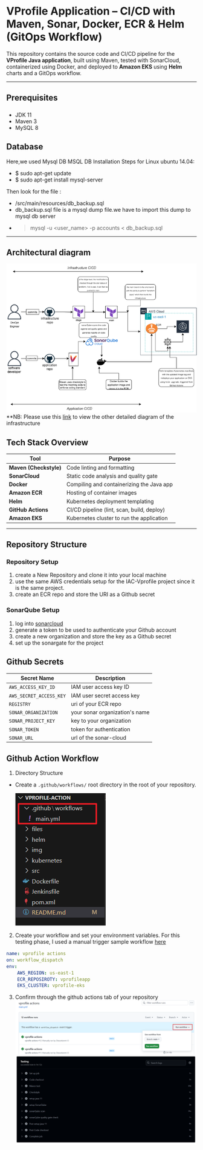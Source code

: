 #  VProfile Application – CI/CD with Maven, Sonar, Docker, ECR & Helm (GitOps Workflow)

This repository contains the source code and CI/CD pipeline for the **VProfile Java application**, built using Maven, tested with SonarCloud, containerized using Docker, and deployed to **Amazon EKS** using **Helm** charts and a GitOps workflow.

---

## Prerequisites
#####
- JDK 11
- Maven 3
- MySQL 8 


## Database
Here,we used Mysql DB 
MSQL DB Installation Steps for Linux ubuntu 14.04:
- $ sudo apt-get update
- $ sudo apt-get install mysql-server

Then look for the file :
- /src/main/resources/db_backup.sql
- db_backup.sql file is a mysql dump file.we have to import this dump to mysql db server
- > mysql -u <user_name> -p accounts < db_backup.sql

---
## Architectural diagram
![](/img/app-deploy.drawio.png)
**NB: Please use this [link](https://github.com/Olasunkanmi-O/vprofile-action/raw/main/img/architectural%20setup.png) to view the other detailed diagram of the infrastructure

##  Tech Stack Overview

| Tool                  | Purpose                                      |
|-----------------------|----------------------------------------------|
| **Maven (Checkstyle)**| Code linting and formatting              |
| **SonarCloud**        | Static code analysis and quality gate        |
| **Docker**            | Compiling and containerizing the Java app    |
| **Amazon ECR**        | Hosting of container images                  |
| **Helm**              | Kubernetes deployment templating              |
| **GitHub Actions**    | CI/CD pipeline (lint, scan, build, deploy)   |
| **Amazon EKS**        | Kubernetes cluster to run the application    |

---

##  Repository Structure

### Repository Setup 
1.  create a New Repository and clone it into your local machine
2. use the same AWS credentials setup for the IAC-Vprofile project since it is the same project.
3. create an ECR repo and store the URI as a Github secret

### SonarQube Setup
1. log into [sonarcloud](https://www.sonarcloud.io)  
2. generate a token to be used to authenticate your Github account
2. create a new organization and store the key as a Github secret
3. set up the sonargate for the project

## Github Secrets
| Secret Name | Description |
| --- | --- |
| `AWS_ACCESS_KEY_ID` | IAM user access key ID |
| `AWS_SECRET_ACCESS_KEY` | IAM user secret access key |
| `REGISTRY` | uri of your ECR repo |
| `SONAR_ORGANIZATION` | your sonar organization's name |
| `SONAR_PROJECT_KEY` | key to your organization |
| `SONAR_TOKEN` | token for authentication |
| `SONAR_URL` | url of the sonar-cloud |

## Github Action Workflow
1. Directory Structure
- Create a `.github/workflows/` root  directory in the root of your repository.

  ![](/img/workflow.png)

2. Create your workflow and set your environment variables. For this testing phase, I used a manual trigger
sample workflow [here](/files/main.yml)

  ```yaml
  name: vprofile actions
  on: workflow_dispatch
  env: 
      AWS_REGION: us-east-1
      ECR_REPOSIROTY: vprofileapp
      EKS_CLUSTER: vprofile-eks

  ```
3. Confirm through the github actions tab of your repository
![](/img/manual.png)
![](/img/app-workflow.png)




